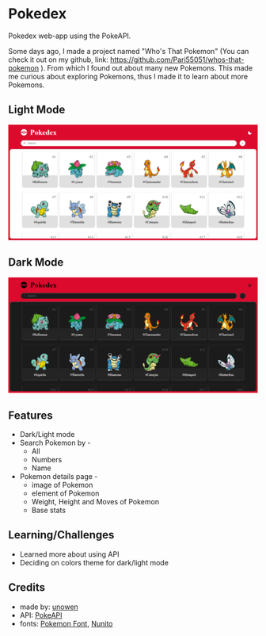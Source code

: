 # Pokedex
Pokedex web-app using the PokeAPI.

Some days ago, I made a project named "Who's That Pokemon" (You can check it out on my github, link: https://github.com/Pari55051/whos-that-pokemon ). From which I found out about many new Pokemons. This made me curious about exploring Pokemons, thus I made it to learn about more Pokemons.


## Light Mode
![preview](./assets/light%20mode.png)

## Dark Mode
![preview](./assets/dark%20mode.png)


## Features
- Dark/Light mode
- Search Pokemon by - 
    - All
    - Numbers
    - Name
- Pokemon details page -
    - image of Pokemon
    - element of Pokemon
    - Weight, Height and Moves of Pokemon
    - Base stats

## Learning/Challenges
- Learned more about using API
- Deciding on colors theme for dark/light mode


## Credits
- made by: [unowen](https://github.com/pari55051)
- API: [PokeAPI](https://pokeapi.co)
- fonts: [Pokemon Font](), [Nunito]()
